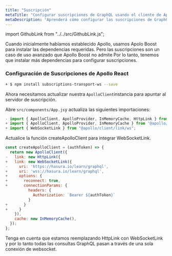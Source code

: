 ```yaml
---
title: "Suscripción"
metaTitle: "Configurar suscripciones de GraphQL usando el cliente de Apollo | GraphQL React Ganchos de Apollo Tutorial"
metaDescription: "Aprenderá cómo configurar las suscripciones de GraphQL usando React Apollo Client mediante @apollo/client y sus suscripciones de dependency Esto también tendrá autorización de configuración de token"
---
```


import GithubLink from "../../src/GithubLink.js";

Cuando inicialmente habíamos establecido Apollo, usamos Apolo Boost para instalar las dependencias requeridas. Pero las suscripciones son un caso de uso avanzado que Apollo Boost no admite Por lo tanto, tenemos que instalar más dependencias para configurar suscripciones.

### Configuración de Suscripciones de Apollo React

```bash
+ $ npm install subscriptions-transport-ws --save
```

Ahora necesitamos actualizar nuestra `ApolloClient`instancia para apuntar al servidor de suscripción.

Abre `src/components/App.js`y actualiza las siguientes importaciones:

<GithubLink link="https://github.com/hasura/learn-graphql/blob/master/tutorials/frontend/react-apollo-hooks/app-final/src/components/App.js" text="src/components/App.js" />

```javascript
- import { ApolloClient, ApolloProvider, InMemoryCache, HttpLink } from '@apollo/client';
+ import { ApolloClient, ApolloProvider, InMemoryCache } from '@apollo/client';
+ import { WebSocketLink } from "@apollo/client/link/ws";
```

Actualice la función createApolloClient para integrar WebSocketLink.

```javascript
const createApolloClient = (authToken) => {
  return new ApolloClient({
-   link: new HttpLink({
+   link: new WebSocketLink({
-     uri: 'https://hasura.io/learn/graphql',
+     uri: 'wss://hasura.io/learn/graphql',
+     options: {
+       reconnect: true,
+       connectionParams: {
          headers: {
            Authorization: `Bearer ${authToken}`
          }
+       }
+     }
    }),
    cache: new InMemoryCache(),
  });
};
```

Tenga en cuenta que estamos reemplazando HttpLink con WebSocketLink y por lo tanto todas las consultas GraphQL pasan a través de una sola conexión de websocket.
